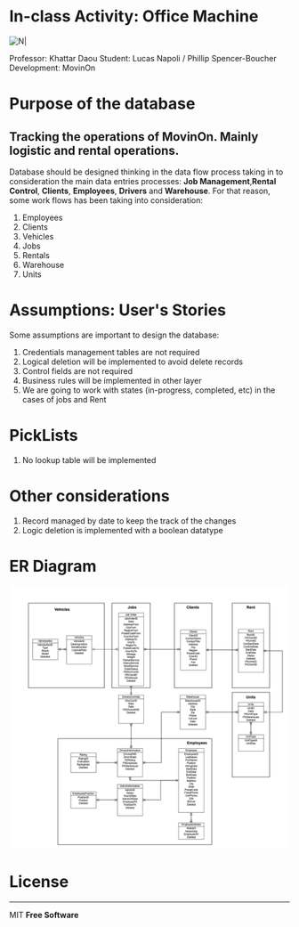 # In-class Activity: Office Machine

![N|](https://www.mcgill.ca/research-jobs/sites/all/themes/moriarty/images/logo-red.svg)


Professor: Khattar Daou
Student: Lucas Napoli / Phillip Spencer-Boucher
Development: MovinOn

# Purpose of the database
## Tracking the operations of MovinOn. Mainly logistic and rental operations. 

Database should be designed thinking in the data flow process taking in to consideration the main data entries processes: **Job Management**,**Rental Control**, **Clients**, **Employees**, **Drivers**  and **Warehouse**. For that reason, some work flows has been taking into consideration:
1. Employees
2. Clients 
3. Vehicles 
4. Jobs
5. Rentals
6. Warehouse
7. Units


# Assumptions: User's Stories 

Some assumptions are important to design the database:
1. Credentials management tables are not required
2. Logical deletion will be implemented to avoid delete records
3. Control fields are not required
4. Business rules will be implemented in other layer
5. We are going to work with states (in-progress, completed, etc) in the cases of jobs and Rent


# PickLists

1. No lookup table will be implemented


# Other considerations
1. Record managed by date to keep the track of the changes
2. Logic deletion is implemented with a boolean datatype


# ER Diagram

![N|](Pics/MovingOn.png)


# License
----

MIT
**Free Software**
